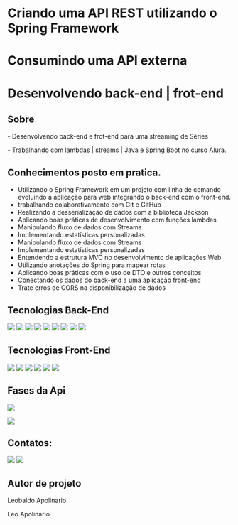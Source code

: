 <h1>Criando uma API REST utilizando o Spring Framework</h1>
<h1>Consumindo uma API externa </h1>
<h1>Desenvolvendo back-end | frot-end </h1>


<h2> Sobre</h2>
 <p> - Desenvolvendo back-end e frot-end para uma streaming de Séries</p>
 <p> - Trabalhando com lambdas | streams | Java e Spring Boot no curso Alura.</p>

## Conhecimentos posto em pratica.

- Utilizando o Spring Framework em um projeto com linha de comando
  evoluindo a aplicação para web integrando o back-end com o front-end.
- trabalhando colaborativamente com Git e GitHub
- Realizando a desserialização de dados com a biblioteca Jackson
- Aplicando boas práticas de desenvolvimento com funções lambdas
- Manipulando fluxo de dados com Streams
- Implementando estatísticas personalizadas
- Manipulando fluxo de dados com Streams
- Implementando estatísticas personalizadas
- Entendendo a estrutura MVC no desenvolvimento de aplicações Web
- Utilizando anotações do Spring para mapear rotas
- Aplicando boas práticas com o uso de DTO e outros conceitos
- Conectando os dados do back-end a uma aplicação front-end
- Trate erros de CORS na disponibilização de dados

##  Tecnologias Back-End
<div>
  <img src="https://img.shields.io/badge/intellij-4B0082?style=for-the-badge&logo=intellij-idea&logoColor=black">
  <img src="https://img.shields.io/badge/Java-D14836?style=for-the-badge&logo=java&logoColor=black">
  <img src="https://img.shields.io/badge/Spring Boot-239120?&style=for-the-badge&logo=Spring-Boot&logoColor=black">
  <img src="https://img.shields.io/badge/api omdb-483D8B?style=for-the-badge&logo=apikey&logoColor=black">
  <img src="https://img.shields.io/badge/Api chatGPT-708090?style=for-the-badge&logo=openai&logoColor=black">
  <img src="https://img.shields.io/badge/Github-F7DF1E?style=for-the-badge&logo=Git&logoColor=black">
  <img src="https://img.shields.io/badge/Git-FF3300?style=for-the-badge&logo=Git&logoColor=black"> 
  <img src="https://img.shields.io/badge/postgres-00BFFF?style=for-the-badge&logo=Postgres&logoColor=black">
  <img src="https://img.shields.io/badge/insomnia-9900FF?style=for-the-badge&logo=insomnia&logoColor=black">
  
  ##  Tecnologias Front-End
  
  <img src="https://img.shields.io/badge/vscode-00BFFF?style=for-the-badge&logo=visualstudio&logoColor=black">
  <img src="https://img.shields.io/badge/HTML-239120?style=for-the-badge&logo=html5&logoColor=white">
  <img src="https://img.shields.io/badge/CSS-008B8B?&style=for-the-badge&logo=css3&logoColor=white">
  <img src="https://img.shields.io/badge/JavaScript-F7DF1E?style=for-the-badge&logo=javascript&logoColor=black">
  <img src="https://img.shields.io/badge/Github-808080?style=for-the-badge&logo=Github&logoColor=black">
  <img src="https://img.shields.io/badge/Git-FF3300?style=for-the-badge&logo=Git&logoColor=black">
  
  ## Fases da Api
</div>
<p align="right , float: right">
<img loading="lazy" src="http://img.shields.io/static/v1?label=STATUS&message=Back-End%20EM-Desenvolvimento&color=GREEN&style=for-the-badge"/>
</p>
<p align="right , float: right">
<img loading="lazy" src="http://img.shields.io/static/v1?label=STATUS&message=Front-End%20EM-Desenvolvimento&color=F7DF1E&style=for-the-badge"/>
</p>


## Contatos:

<div>
<a href = "leosantosap@outlook.com"><img loading="lazy" src="https://img.shields.io/badge/outlook-D14836?style=for-the-badge&logo=outlook&logoColor=white" target="_blank"></a>
<a href="https://www.linkedin.com/in/leobaldo-apolinario" target="_blank"><img loading="lazy" src="https://img.shields.io/badge/-LinkedIn-%230077B5?style=for-the-badge&logo=linkedin&logoColor=white" target="_blank"></a> 

</div>

## Autor de projeto
Leobaldo Apolinario

Leo Apolinario
